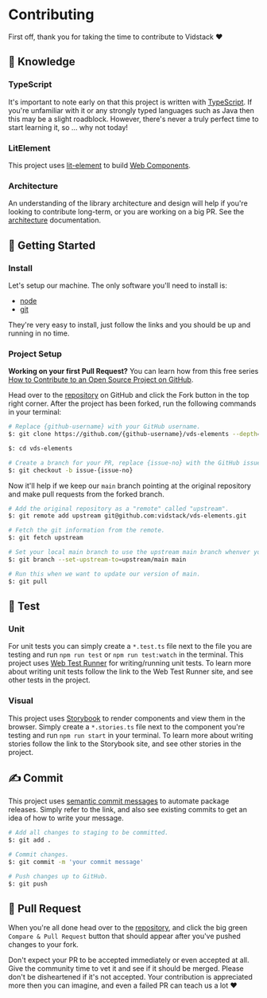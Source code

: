 # Contributing

First off, thank you for taking the time to contribute to Vidstack ❤️

## 💭 Knowledge

### TypeScript

It's important to note early on that this project is written with [TypeScript][typescript]. If
you're unfamiliar with it or any strongly typed languages such as Java then this may be a slight
roadblock. However, there's never a truly perfect time to start learning it, so ... why not today!

### LitElement

This project uses [lit-element][lit-element] to build [Web Components][web-components].

### Architecture

An understanding of the library architecture and design will help if you're looking to
contribute long-term, or you are working on a big PR. See the [architecture](../docs/architecture)
documentation.

## 🎒 Getting Started

### Install

Let's setup our machine. The only software you'll need to install is:

- [node](https://nodejs.org/en/download)
- [git](https://git-scm.com/downloads)

They're very easy to install, just follow the links and you should be up and running in no time.

### Project Setup

**Working on your first Pull Request?** You can learn how from this free series
[How to Contribute to an Open Source Project on GitHub][pr-beginner-series].

Head over to the [repository][vds-elements] on GitHub and click the Fork button in the top
right corner. After the project has been forked, run the following commands in your terminal:

```bash
# Replace {github-username} with your GitHub username.
$: git clone https://github.com/{github-username}/vds-elements --depth=1

$: cd vds-elements

# Create a branch for your PR, replace {issue-no} with the GitHub issue number.
$: git checkout -b issue-{issue-no}
```

Now it'll help if we keep our `main` branch pointing at the original repository and make
pull requests from the forked branch.

```bash
# Add the original repository as a "remote" called "upstream".
$: git remote add upstream git@github.com:vidstack/vds-elements.git

# Fetch the git information from the remote.
$: git fetch upstream

# Set your local main branch to use the upstream main branch whenver you run `git pull`.
$: git branch --set-upstream-to=upstream/main main

# Run this when we want to update our version of main.
$: git pull
```

## 🧪 Test

### Unit

For unit tests you can simply create a `*.test.ts` file next to the file you are testing and
run `npm run test` or `npm run test:watch` in the terminal. This project uses
[Web Test Runner][web-test-runner] for writing/running unit tests. To learn more about
writing unit tests follow the link to the Web Test Runner site, and see other tests in the project.

### Visual

This project uses [Storybook][storybook] to render components and view them in the browser. Simply
create a `*.stories.ts` file next to the component you're testing and run `npm run start` in
your terminal. To learn more about writing stories follow the link to the Storybook site, and see
other stories in the project.

## ✍️ Commit

This project uses [semantic commit messages][semantic-commit-style] to automate package releases.
Simply refer to the link, and also see existing commits to get an idea of how to write your message.

```bash
# Add all changes to staging to be committed.
$: git add .

# Commit changes.
$: git commit -m 'your commit message'

# Push changes up to GitHub.
$: git push
```

## 🎉 Pull Request

When you're all done head over to the [repository][vds-elements], and click the big green
`Compare & Pull Request` button that should appear after you've pushed changes to your fork.

Don't expect your PR to be accepted immediately or even accepted at all. Give the community time to
vet it and see if it should be merged. Please don't be disheartened if it's not accepted. Your
contribution is appreciated more then you can imagine, and even a failed PR can teach us a lot ❤️

[typescript]: https://www.typescriptlang.org
[storybook]: https://storybook.js.org
[lit-element]: https://lit-element.polymer-project.org/guide
[web-components]: https://developer.mozilla.org/en-US/docs/Web/Web_Components
[web-test-runner]: https://modern-web.dev/docs/test-runner/overview
[vds-elements]: https://github.com/vidstack/vds-elements
[semantic-commit-style]: https://gist.github.com/joshbuchea/6f47e86d2510bce28f8e7f42ae84c716
[pr-beginner-series]: https://app.egghead.io/courses/how-to-contribute-to-an-open-source-project-on-github
